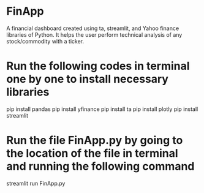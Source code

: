 # FinApp
A financial dashboard created using ta, streamlit, and Yahoo finance libraries of Python. It helps the user perform technical analysis of any stock/commodity with a ticker.

# Run the following codes in terminal one by one to install necessary libraries

pip install pandas
pip install yfinance
pip install ta
pip install plotly
pip install streamlit

# Run the file FinApp.py by going to the location of the file in terminal and running the following command

streamlit run FinApp.py

